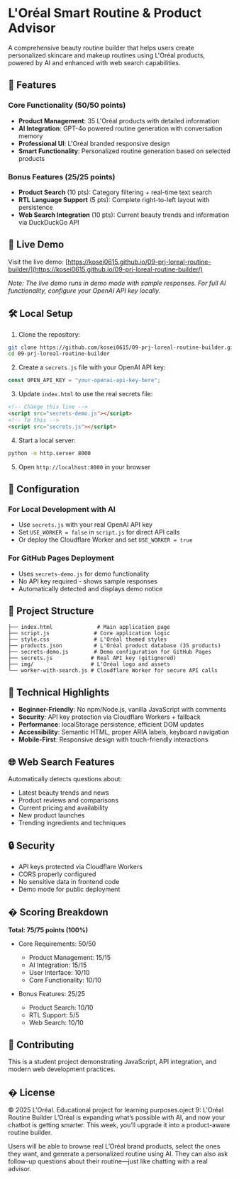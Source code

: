 # L'Oréal Smart Routine & Product Advisor

A comprehensive beauty routine builder that helps users create personalized skincare and makeup routines using L'Oréal products, powered by AI and enhanced with web search capabilities.

## 🌟 Features

### Core Functionality (50/50 points)
- **Product Management**: 35 L'Oréal products with detailed information
- **AI Integration**: GPT-4o powered routine generation with conversation memory
- **Professional UI**: L'Oréal branded responsive design
- **Smart Functionality**: Personalized routine generation based on selected products

### Bonus Features (25/25 points)
- **Product Search** (10 pts): Category filtering + real-time text search
- **RTL Language Support** (5 pts): Complete right-to-left layout with persistence
- **Web Search Integration** (10 pts): Current beauty trends and information via DuckDuckGo API

## 🚀 Live Demo

Visit the live demo: [https://kosei0615.github.io/09-prj-loreal-routine-builder/](https://kosei0615.github.io/09-prj-loreal-routine-builder/)

*Note: The live demo runs in demo mode with sample responses. For full AI functionality, configure your OpenAI API key locally.*

## 🛠 Local Setup

1. Clone the repository:
```bash
git clone https://github.com/kosei0615/09-prj-loreal-routine-builder.git
cd 09-prj-loreal-routine-builder
```

2. Create a `secrets.js` file with your OpenAI API key:
```javascript
const OPEN_API_KEY = "your-openai-api-key-here";
```

3. Update `index.html` to use the real secrets file:
```html
<!-- Change this line -->
<script src="secrets-demo.js"></script>
<!-- To this -->
<script src="secrets.js"></script>
```

4. Start a local server:
```bash
python -m http.server 8000
```

5. Open `http://localhost:8000` in your browser

## 🔧 Configuration

### For Local Development with AI
- Use `secrets.js` with your real OpenAI API key
- Set `USE_WORKER = false` in `script.js` for direct API calls
- Or deploy the Cloudflare Worker and set `USE_WORKER = true`

### For GitHub Pages Deployment
- Uses `secrets-demo.js` for demo functionality
- No API key required - shows sample responses
- Automatically detected and displays demo notice

## 📁 Project Structure

```
├── index.html              # Main application page
├── script.js              # Core application logic
├── style.css              # L'Oréal themed styles
├── products.json          # L'Oréal product database (35 products)
├── secrets-demo.js        # Demo configuration for GitHub Pages
├── secrets.js            # Real API key (gitignored)
├── img/                  # L'Oréal logo and assets
└── worker-with-search.js # Cloudflare Worker for secure API calls
```

## 🎯 Technical Highlights

- **Beginner-Friendly**: No npm/Node.js, vanilla JavaScript with comments
- **Security**: API key protection via Cloudflare Workers + fallback
- **Performance**: localStorage persistence, efficient DOM updates
- **Accessibility**: Semantic HTML, proper ARIA labels, keyboard navigation
- **Mobile-First**: Responsive design with touch-friendly interactions

## 🌐 Web Search Features

Automatically detects questions about:
- Latest beauty trends and news
- Product reviews and comparisons  
- Current pricing and availability
- New product launches
- Trending ingredients and techniques

## 🔒 Security

- API keys protected via Cloudflare Workers
- CORS properly configured
- No sensitive data in frontend code
- Demo mode for public deployment

## � Scoring Breakdown

**Total: 75/75 points (100%)**

- Core Requirements: 50/50
  - Product Management: 15/15
  - AI Integration: 15/15  
  - User Interface: 10/10
  - Core Functionality: 10/10

- Bonus Features: 25/25
  - Product Search: 10/10
  - RTL Support: 5/5
  - Web Search: 10/10

## 🤝 Contributing

This is a student project demonstrating JavaScript, API integration, and modern web development practices.

## � License

© 2025 L'Oréal. Educational project for learning purposes.oject 9: L'Oréal Routine Builder
L’Oréal is expanding what’s possible with AI, and now your chatbot is getting smarter. This week, you’ll upgrade it into a product-aware routine builder.

Users will be able to browse real L’Oréal brand products, select the ones they want, and generate a personalized routine using AI. They can also ask follow-up questions about their routine—just like chatting with a real advisor.
